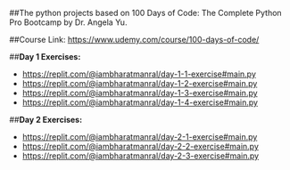 ##The python projects based on 100 Days of Code: The Complete Python Pro Bootcamp by Dr. Angela Yu.

##Course Link: https://www.udemy.com/course/100-days-of-code/

##**Day 1 Exercises:**
* https://replit.com/@iambharatmanral/day-1-1-exercise#main.py 
* https://replit.com/@iambharatmanral/day-1-2-exercise#main.py 
* https://replit.com/@iambharatmanral/day-1-3-exercise#main.py
* https://replit.com/@iambharatmanral/day-1-4-exercise#main.py

##**Day 2 Exercises:**
* https://replit.com/@iambharatmanral/day-2-1-exercise#main.py
* https://replit.com/@iambharatmanral/day-2-2-exercise#main.py
* https://replit.com/@iambharatmanral/day-2-3-exercise#main.py


